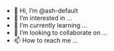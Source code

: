 - 👋 Hi, I’m @ash-default
- 👀 I’m interested in ...
- 🌱 I’m currently learning ...
- 💞️ I’m looking to collaborate on ...
- 📫 How to reach me ...

<!---
ash-default/ash-default is a ✨ special ✨ repository because its `README.md` (this file) appears on your GitHub profile.
You can click the Preview link to take a look at your changes.
--->
